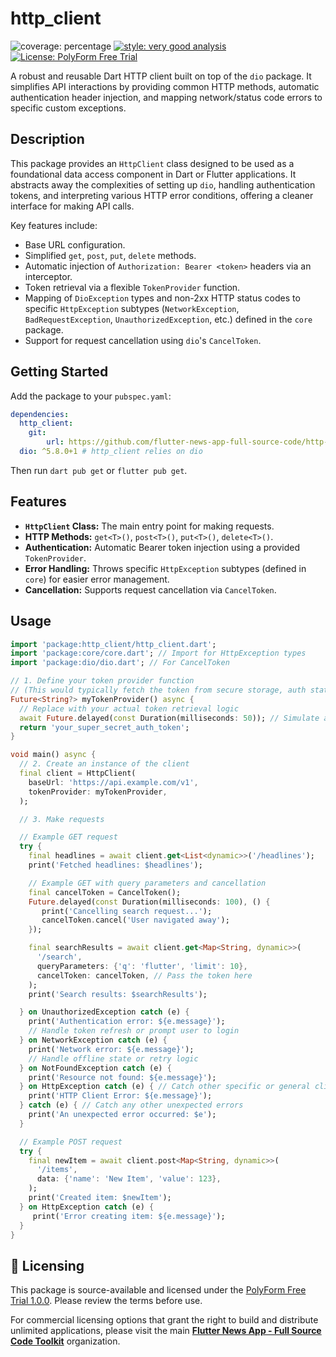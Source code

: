 # http_client

![coverage: percentage](https://img.shields.io/badge/coverage-XX-green)
[![style: very good analysis](https://img.shields.io/badge/style-very_good_analysis-B22C89.svg)](https://pub.dev/packages/very_good_analysis)
[![License: PolyForm Free Trial](https://img.shields.io/badge/License-PolyForm%20Free%20Trial-blue)](https://polyformproject.org/licenses/free-trial/1.0.0)

A robust and reusable Dart HTTP client built on top of the `dio` package. It simplifies API interactions by providing common HTTP methods, automatic authentication header injection, and mapping network/status code errors to specific custom exceptions.

## Description

This package provides an `HttpClient` class designed to be used as a foundational data access component in Dart or Flutter applications. It abstracts away the complexities of setting up `dio`, handling authentication tokens, and interpreting various HTTP error conditions, offering a cleaner interface for making API calls.

Key features include:
*   Base URL configuration.
*   Simplified `get`, `post`, `put`, `delete` methods.
*   Automatic injection of `Authorization: Bearer <token>` headers via an interceptor.
*   Token retrieval via a flexible `TokenProvider` function.
*   Mapping of `DioException` types and non-2xx HTTP status codes to specific `HttpException` subtypes (`NetworkException`, `BadRequestException`, `UnauthorizedException`, etc.) defined in the `core` package.
*   Support for request cancellation using `dio`'s `CancelToken`.

## Getting Started

Add the package to your `pubspec.yaml`:

```yaml
dependencies:
  http_client:
    git:
        url: https://github.com/flutter-news-app-full-source-code/http-client.git
  dio: ^5.8.0+1 # http_client relies on dio
```

Then run `dart pub get` or `flutter pub get`.

## Features

*   **`HttpClient` Class:** The main entry point for making requests.
*   **HTTP Methods:** `get<T>()`, `post<T>()`, `put<T>()`, `delete<T>()`.
*   **Authentication:** Automatic Bearer token injection using a provided `TokenProvider`.
*   **Error Handling:** Throws specific `HttpException` subtypes (defined in `core`) for easier error management.
*   **Cancellation:** Supports request cancellation via `CancelToken`.

## Usage

```dart
import 'package:http_client/http_client.dart';
import 'package:core/core.dart'; // Import for HttpException types
import 'package:dio/dio.dart'; // For CancelToken

// 1. Define your token provider function
// (This would typically fetch the token from secure storage, auth state, etc.)
Future<String?> myTokenProvider() async {
  // Replace with your actual token retrieval logic
  await Future.delayed(const Duration(milliseconds: 50)); // Simulate async fetch
  return 'your_super_secret_auth_token';
}

void main() async {
  // 2. Create an instance of the client
  final client = HttpClient(
    baseUrl: 'https://api.example.com/v1',
    tokenProvider: myTokenProvider,
  );

  // 3. Make requests

  // Example GET request
  try {
    final headlines = await client.get<List<dynamic>>('/headlines');
    print('Fetched headlines: $headlines');

    // Example GET with query parameters and cancellation
    final cancelToken = CancelToken();
    Future.delayed(const Duration(milliseconds: 100), () {
       print('Cancelling search request...');
       cancelToken.cancel('User navigated away');
    });

    final searchResults = await client.get<Map<String, dynamic>>(
      '/search',
      queryParameters: {'q': 'flutter', 'limit': 10},
      cancelToken: cancelToken, // Pass the token here
    );
    print('Search results: $searchResults');

  } on UnauthorizedException catch (e) {
    print('Authentication error: ${e.message}');
    // Handle token refresh or prompt user to login
  } on NetworkException catch (e) {
    print('Network error: ${e.message}');
    // Handle offline state or retry logic
  } on NotFoundException catch (e) {
    print('Resource not found: ${e.message}');
  } on HttpException catch (e) { // Catch other specific or general client errors
    print('HTTP Client Error: ${e.message}');
  } catch (e) { // Catch any other unexpected errors
    print('An unexpected error occurred: $e');
  }

  // Example POST request
  try {
    final newItem = await client.post<Map<String, dynamic>>(
      '/items',
      data: {'name': 'New Item', 'value': 123},
    );
    print('Created item: $newItem');
  } on HttpException catch (e) {
     print('Error creating item: ${e.message}');
  }
}

```

## 🔑 Licensing

This package is source-available and licensed under the [PolyForm Free Trial 1.0.0](LICENSE). Please review the terms before use.

For commercial licensing options that grant the right to build and distribute unlimited applications, please visit the main [**Flutter News App - Full Source Code Toolkit**](https://github.com/flutter-news-app-full-source-code) organization.
